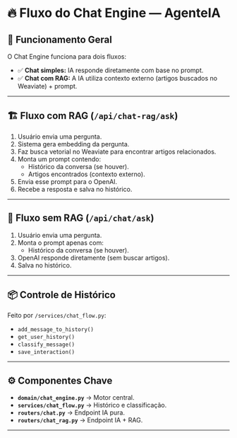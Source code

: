 # 🔥 Fluxo do Chat Engine — AgenteIA

## 🚀 Funcionamento Geral

O Chat Engine funciona para dois fluxos:

- ✅ **Chat simples:** IA responde diretamente com base no prompt.
- ✅ **Chat com RAG:** A IA utiliza contexto externo (artigos buscados no Weaviate) + prompt.

---

## 🏗️ Fluxo com RAG (`/api/chat-rag/ask`)

1. Usuário envia uma pergunta.
2. Sistema gera embedding da pergunta.
3. Faz busca vetorial no Weaviate para encontrar artigos relacionados.
4. Monta um prompt contendo:
   - Histórico da conversa (se houver).
   - Artigos encontrados (contexto externo).
5. Envia esse prompt para o OpenAI.
6. Recebe a resposta e salva no histórico.

---

## 🔸 Fluxo sem RAG (`/api/chat/ask`)

1. Usuário envia uma pergunta.
2. Monta o prompt apenas com:
   - Histórico da conversa (se houver).
3. OpenAI responde diretamente (sem buscar artigos).
4. Salva no histórico.

---

## 📦 Controle de Histórico

Feito por `/services/chat_flow.py`:

- `add_message_to_history()`
- `get_user_history()`
- `classify_message()`
- `save_interaction()`

---

## ⚙️ Componentes Chave

- **`domain/chat_engine.py`** → Motor central.
- **`services/chat_flow.py`** → Histórico e classificação.
- **`routers/chat.py`** → Endpoint IA pura.
- **`routers/chat_rag.py`** → Endpoint IA + RAG.

---

